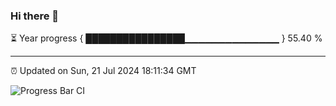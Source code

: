 ### Hi there 👋

⏳ Year progress { ████████████████▁▁▁▁▁▁▁▁▁▁▁▁▁▁ } 55.40 %

---

⏰ Updated on Sun, 21 Jul 2024 18:11:34 GMT

![Progress Bar CI](https://github.com/code-lakshay/GitHub-Actions-Demo/workflows/Progress%20Bar%20CI/badge.svg)
